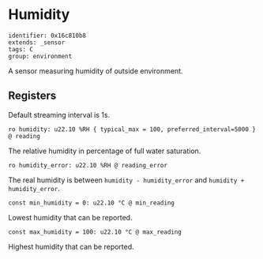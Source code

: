 # Humidity

    identifier: 0x16c810b8
    extends: _sensor
    tags: C
    group: environment

A sensor measuring humidity of outside environment.

## Registers

Default streaming interval is 1s.

    ro humidity: u22.10 %RH { typical_max = 100, preferred_interval=5000 } @ reading

The relative humidity in percentage of full water saturation.

    ro humidity_error: u22.10 %RH @ reading_error

The real humidity is between `humidity - humidity_error` and `humidity + humidity_error`.

    const min_humidity = 0: u22.10 °C @ min_reading

Lowest humidity that can be reported.

    const max_humidity = 100: u22.10 °C @ max_reading

Highest humidity that can be reported.
